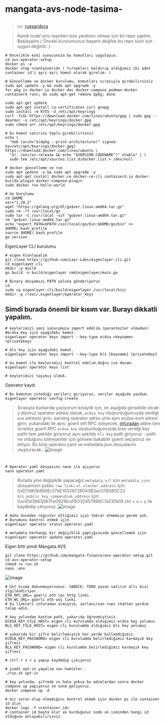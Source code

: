 <h1>mangata-avs-node-tasima-</h1>

## 
> cc: [ruesandora](https://github.com/ruesandora/mangata-AVS)

> Kendi node'umu taşırken size yardımcı olması için bir repo yaptım.
Başlayalım.( Önceki kurulumunuz başarılı değilse bu repo sizin için uygun değildir. )

```console
# Öncelikle eski sunucunuza bu komutları uygulayın.
cd avs-operator-setup
docker ps -a
docker stop <containerid> ( tırnakları kaldırıp aldığımız iki adet container id'i ayrı ayrı komut olarak girelim. )

# Güncelleme ve docker kurulumu, komutları sırasıyla girebilirsiniz
sudo apt update -y && sudo apt upgrade -y
for pkg in docker.io docker-doc docker-compose podman-docker containerd runc; do sudo apt-get remove $pkg; done

sudo apt-get update
sudo apt-get install ca-certificates curl gnupg
sudo install -m 0755 -d /etc/apt/keyrings
curl -fsSL https://download.docker.com/linux/ubuntu/gpg | sudo gpg --dearmor -o /etc/apt/keyrings/docker.gpg
sudo chmod a+r /etc/apt/keyrings/docker.gpg

# bu komut satırını toplu girebilirsiniz
echo \
  "deb [arch="$(dpkg --print-architecture)" signed-by=/etc/apt/keyrings/docker.gpg] https://download.docker.com/linux/ubuntu \
  "$(. /etc/os-release && echo "$VERSION_CODENAME")" stable" | \
  sudo tee /etc/apt/sources.list.d/docker.list > /dev/null

# docker güncelleme ve run
sudo apt update -y && sudo apt upgrade -y
sudo apt-get install docker-ce docker-ce-cli containerd.io docker-buildx-plugin docker-compose-plugin
sudo docker run hello-world

# Go kurulumu
cd $HOME
ver="1.20.2"
wget "https://golang.org/dl/go$ver.linux-amd64.tar.gz"
sudo rm -rf /usr/local/go
sudo tar -C /usr/local -xzf "go$ver.linux-amd64.tar.gz"
rm "go$ver.linux-amd64.tar.gz"
echo "export PATH=$PATH:/usr/local/go/bin:$HOME/go/bin" >> $HOME/.bash_profile
source $HOME/.bash_profile
go version
```
EigenLayer CLI kurulumu
```console
# eigen klonlayalım
git clone https://github.com/Layr-Labs/eigenlayer-cli.git
cd eigenlayer-cli
mkdir -p build
go build -o build/eigenlayer cmd/eigenlayer/main.go

# Binary dosyamızı PATH yoluna gönderiyoruz
cd
sudo cp eigenlayer-cli/build/eigenlayer /usr/local/bin/
mkdir -p /root/.eigenlayer/operator_keys
```

<h2> Simdi burada önemli bir kısım var. Burayı dikkatli yapalım. </h2>

```console
# keylerimizi yeni sunucumuza import edelim.(parantezler olmadan)
#ecdsa key için aşağıdaki komut.
eigenlayer operator keys import --key-type ecdsa <keyname> <privatekey>

# bls key için aşağıdaki komut.
eigenlayer operator keys import --key-type bls [keyname] [privatekey] 

# bu komut ile keylerimizi kontrol edelim.doğru ise devam.
eigenlayer operator keys list

# keylerimizi taşımış olduk.

```
Operator kaydı
```console
# Bu komutun istediği verileri giriyoruz, veriler aşağıda yazdım.
eigenlayer operator config create
```

> Sırasıyla bunlarıda yazıyorum kolaylık için, en aşağıda görselide olcak:
> y diyoruz
> operator adresi olarak, `ecdsa key` oluşturduğumuzda verdiği `evm` adresini girin.
> earning operator adres yine aynı ecdsa-evm adresi girin, yukarıdaki ile aynı.
> goerli eth RPC isteyecek, [infuradan](https://app.infura.io/) aldım ben ücretsiz goerli RPC
> `ecdsa key` oluşturduğumuzda bize verdiği key pathi tam şekilde giriyoruz
> aynı şekilde `bls key` path giriyoruz - path ne olduğunu bilmeyenler için görsele bakabilir
> goerli seçiyoruz ve bitiyor. 
> Bu bize operator.yaml ve metadata.json dosyalarını oluşturacak..
![image](https://github.com/ruesandora/mangata-AVS/assets/101149671/28554c5b-873d-4296-8e1b-8cda670c8e6f)

#

```console
# Operator.yaml dosyasını nano ile açıyoruz
nano operator.yaml
```

> Burada yine değişiklik yapacağız
> `metadata_url` için `metadata.json` dosyamızın public `raw linki`
> `el_slasher_address` için: 0xD11d60b669Ecf7bE10329726043B3ac07B380C22
> `bls_public_key_compendium_address` için: 0xc81d3963087Fe09316cd1E032457989C7aC91b19
> ctrl + x + y ile kaydedip çıkıyoruz.
![image](https://github.com/ruesandora/mangata-AVS/assets/101149671/e61df955-89ac-4f31-8318-46c013d78817)

```console
# daha önceden register ettiğimiz için tekrar etmemize gerek yok.
# Durumunu kontrol etmek için
eigenlayer operator status operator.yaml

# metadata herhangi bir değişiklik yaptığınızda güncellemek için
eigenlayer operator update operator.yaml
```
Eigen bitti şimdi Mangata AVS
```console
git clone https://github.com/mangata-finance/avs-operator-setup.git
cd avs-operator-setup
chmod +x run.sh
nano .env
```

![image](https://github.com/ruesandora/mangata-AVS/assets/101149671/009b304b-23ed-4045-b23f-b0593ce76f89)

```console
# Üst kısma dokunmuyorsunuz. SADECE: TODO yazan satırın altı bizi ilgilendiriyor.
ETH_RPC_URL= goerli eth rpc http linki
ETH_WS_URL= goerli eth wss linki
# bu linkleri infuradan almıştık, zorlanırsan rues chatten yardım talep edin.

# key yolundan kastım path, yukarıda öğrenmiştiniz.
ECDSA_KEY_FILE_HOST= eigen cli kurulumda aldığımız ecdsa key yolumuz
BLS_KEY_FILE_HOST= eigen cli kurulumda aldığımız bls key yolumuz

# yukarıda bir şifre belirlemiştik her yerde kullandığımız.
ECDSA_KEY_PASSWORD= eigen cli kurulumda belirlediğimiz karmaşık key şifresi
BLS_KEY_PASSWORD= eigen cli kurulumda belirlediğimiz karmaşık key şifresi

# ctrl + x + y yapıp kaydedip çıkıyoruz

# şimdi opt-in yapalım son hamleler..
./run.sh opt-in

# key yolunda, şifrede vs hata yoksa bu adımlardan sonra docker compose up yapıyoruz ve sona geliyoruz.
docker compose up -d

# bir sorun olup olmadığını kontrol etmek için docker ps ile container id alın
docker logs -f <container_id>
# container id başta olur ve kurduğunuz node un isminden hangi id olduğunu anlayabilirsiniz.
```
